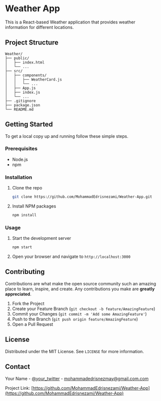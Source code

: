 # Weather App

This is a React-based Weather application that provides weather information for different locations.

## Project Structure

```
Weather/
├── public/
│   ├── index.html
│   └── ...
├── src/
│   ├── components/
│   │   ├── WeatherCard.js
│   │   └── ...
│   ├── App.js
│   ├── index.js
│   └── ...
├── .gitignore
├── package.json
└── README.md
```

## Getting Started

To get a local copy up and running follow these simple steps.

### Prerequisites

- Node.js
- npm

### Installation

1. Clone the repo
    ```sh
    git clone https://github.com/MohammadEdrisnezami/Weather-App.git
    ```
2. Install NPM packages
    ```sh
    npm install
    ```

### Usage

1. Start the development server
    ```sh
    npm start
    ```

2. Open your browser and navigate to `http://localhost:3000`

## Contributing

Contributions are what make the open source community such an amazing place to learn, inspire, and create. Any contributions you make are **greatly appreciated**.

1. Fork the Project
2. Create your Feature Branch (`git checkout -b feature/AmazingFeature`)
3. Commit your Changes (`git commit -m 'Add some AmazingFeature'`)
4. Push to the Branch (`git push origin feature/AmazingFeature`)
5. Open a Pull Request

## License

Distributed under the MIT License. See `LICENSE` for more information.

## Contact

Your Name - [@your_twitter](https://twitter.com/your_twitter) - mohammadedrisnezmay@gmail.com.com

Project Link: [https://github.com/MohammadEdrisnezami/Weather-App](https://github.com/MohammadEdrisnezami/Weather-App)